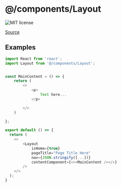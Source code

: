 # @/components/Layout

![MIT license](https://badgen.now.sh/badge/license/MIT)

[Source](https://github.com/xizon/fullstack-nextjs-app-template/tree/main/src/components/Layout)


## Examples

```js
import React from 'react';
import Layout from '@/components/Layout';


const MainContent = () => {
    return (
        <>
            <p>
                Text here...
            </p>

        </>
    )

};

export default () => {
  return (
    <>
        <Layout
            isHome={true}
            pageTitle="Page Title Here"
            nav={JSON.stringify([...])}
            contentComponent={<><MainContent /></>}
        />
    </>
  );
}

```